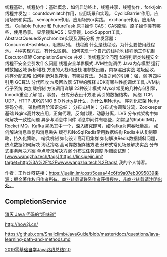 线程基础，线程协作：基础概念，如何启动终止，线程共享，线程协作，fork/join 线程并发包： countdownlatch作用，应用场景和实现。 CyclicBarrier作用，应用场景和实践。 semaphore作用，应用场景or实践。 exchange作用，应用场景。 Callable Future 和 FutureTask 原子操作 CAS：CAS原理，原子操作类有哪些，使用场景。 显示锁和AQS：显示锁，LockSupport工具，AbstractQueuedSynchronize实现及源码分析 并发容器：ConcurrentHashMap，阻塞队列。 线程池 什么是线程池，为什么要使用线程池。 4种实现方式，有什么区别。 如何实现一个自己的线程池 线程池工作机制 Executor框架 CompletionService 并发： 类线程安全问题 如何判断类线程安全 线程不安全会引发什么问题 线程安全单例模式 JVM性能调优 Java内存模型 运行时数据区域 解析堆栈 方法的入栈和出栈 堆参数设置，内存溢出实战 垃圾回收，内存分配策略 如何判断对象存活，有哪些算法。 对象之间的引用：强，弱 等四种引用 GC算法 分代回收 垃圾回收器 STW的解释 JDK有哪些性能调优工具 JVM执行子系统 类加载机制 方法调用详解 23种设计模式 Mysql 常见的几种存储引擎，Innodb重点了解 锁，事务， 分库分表设计方法 索引的数据结构。 网络 TCP，UDP，HTTP JDK的NIO BIO Netty是什么，为什么用Netty。 序列化框架 Netty源码分析。 架构师高阶知识总结： 分布式相关： 分布式协调和分流，Zookeeper基础 Nginx高并发应用，正向代理，反向代理，动静分离，LVS 分布式架构中如何解决一致性问题 异步与消息中间件 消息中间件有哪些，如常见的RabbitMQ，Rocket MQ，Kafka 熟悉其中一个，深入研究即可，如Kafka为何吞吐量高。 如何解决消息重复和消息丢失 缓存和NoSql Redis常用数据结构 Redis主从复制策略，持久化策略。 哨兵机制 如何设计高可用集群 如何解决Redis数据倾斜问题， 热点数据如何解决 淘汰策略 高可靠数据存储方法 分布式常见场景解决实战 分布式事务解决方案 单点登录解决方案 分布式任务调度 附赠面试题：[www.wangzha.tech/tags](https://link.juejin.im?target=http%3A%2F%2Fwww.wangzha.tech%2Ftags) 我的个人博客。

作者：王炸炸呀链接：https://juejin.im/post/5ceaa44c6fb9a07eb3095839来源：掘金著作权归作者所有。商业转载请联系作者获得授权，非商业转载请注明出处。



## CompletionService



[消灭 Java 代码的“坏味道”](https://juejin.im/post/5d7f30256fb9a06aeb10eeda)



http://how2j.cn/



https://github.com/Snailclimb/JavaGuide/blob/master/docs/questions/java-learning-path-and-methods.md



[2019零基础自学Java路线总结2.0](https://mp.weixin.qq.com/s/J2k9X2Y-1XB45Yo1UBIJUA)





